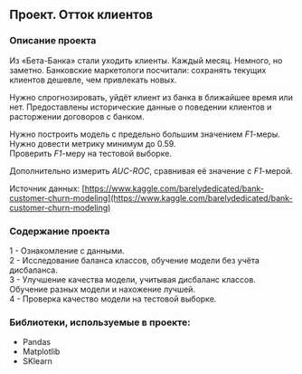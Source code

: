 ## Проект. Отток клиентов
### Описание проекта
Из «Бета-Банка» стали уходить клиенты. Каждый месяц. Немного, но заметно. Банковские маркетологи посчитали: сохранять текущих клиентов дешевле, чем привлекать новых.

Нужно спрогнозировать, уйдёт клиент из банка в ближайшее время или нет. Предоставлены исторические данные о поведении клиентов и расторжении договоров с банком. 

Нужно построить модель с предельно большим значением *F1*-меры. Нужно довести метрику минимум до 0.59.  
Проверить *F1*-меру на тестовой выборке.

Дополнительно измерить *AUC-ROC*, сравнивая её значение с *F1*-мерой.

Источник данных: [https://www.kaggle.com/barelydedicated/bank-customer-churn-modeling](https://www.kaggle.com/barelydedicated/bank-customer-churn-modeling)

### Содержание проекта
1 - Ознакомление с данными.  
2 - Исследование баланса классов, обучение модели без учёта дисбаланса.  
3 - Улучшение качества модели, учитывая дисбаланс классов. Обучение разных модели и нахожение лучшей.  
4 - Проверка качество модели на тестовой выборке.

### Библиотеки, используемые в проекте:
- Pandas
- Matplotlib
- SKlearn

